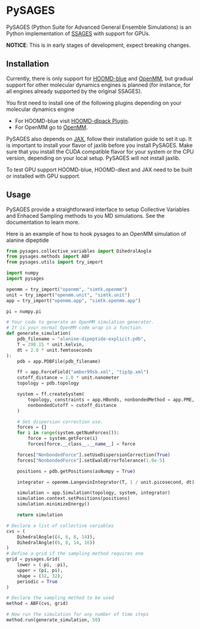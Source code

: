 # PySAGES

PySAGES (Python Suite for Advanced General Ensemble Simulations) is an Python
implementation of [SSAGES](https://ssagesproject.github.io) with support for GPUs.

**NOTICE**: This is in early stages of development, expect breaking changes.

## Installation

Currently, there is only support for
[HOOMD-blue](https://glotzerlab.engin.umich.edu/hoomd-blue) and
[OpenMM](http://openmm.org/), but gradual support for other molecular dynamics engines is
planned (for instance, for all engines already supported by the original SSAGES).

You first need to install one of the following plugins depending on your molecular
dynamics engine

 - For HOOMD-blue visit [HOOMD-dlpack Plugin](https://github.com/SSAGESLabs/hoomd-dlext).
 - For OpenMM go to [OpenMM](https://github.com/SSAGESLabs/openmm-dlext).

PySAGES also depends on [JAX](https://github.com/google/jax/), follow their installation
guide to set it up.
It is important to install your flavor of jaxlib before you install PySAGES.
Make sure that you install the CUDA compatible flavor for your system or the CPU version, depending on your local setup.
PySAGES will not install jaxlib.

To test GPU support HOOMD-blue, HOOMD-dlext and JAX need to be built or installed with
GPU support.

## Usage

PySAGES provide a straightforward interface to setup Collective Variables and Enhaced
Sampling methods to you MD simulations. See the documentation to learn more.

Here is an example of how to hook pysages to an OpenMM simulation of alanine dipeptide

```python
from pysages.collective_variables import DihedralAngle
from pysages.methods import ABF
from pysages.utils import try_import

import numpy
import pysages

openmm = try_import("openmm", "simtk.openmm")
unit = try_import("openmm.unit", "simtk.unit")
app = try_import("openmm.app", "simtk.openmm.app")

pi = numpy.pi

# Your code to generate an OpenMM simulation generator.
# It is your normal OpenMM code wrap in a function.
def generate_simulation(
    pdb_filename = "alanine-dipeptide-explicit.pdb",
    T = 298.15 * unit.kelvin,
    dt = 2.0 * unit.femtoseconds
):
    pdb = app.PDBFile(pdb_filename)

    ff = app.ForceField("amber99sb.xml", "tip3p.xml")
    cutoff_distance = 1.0 * unit.nanometer
    topology = pdb.topology

    system = ff.createSystem(
        topology, constraints = app.HBonds, nonbondedMethod = app.PME,
        nonbondedCutoff = cutoff_distance
    )

    # Set dispersion correction use.
    forces = {}
    for i in range(system.getNumForces()):
        force = system.getForce(i)
        forces[force.__class__.__name__] = force

    forces["NonbondedForce"].setUseDispersionCorrection(True)
    forces["NonbondedForce"].setEwaldErrorTolerance(1.0e-5)

    positions = pdb.getPositions(asNumpy = True)

    integrator = openmm.LangevinIntegrator(T, 1 / unit.picosecond, dt)

    simulation = app.Simulation(topology, system, integrator)
    simulation.context.setPositions(positions)
    simulation.minimizeEnergy()

    return simulation

# Declare a list of collective variables
cvs = (
    DihedralAngle((4, 6, 8, 14)),
    DihedralAngle((6, 8, 14, 16))
)
# Define a grid if the sampling method requires one
grid = pysages.Grid(
    lower = (-pi, -pi),
    upper = (pi, pi),
    shape = (32, 32),
    periodic = True
)

# Declare the sampling method to be used
method = ABF(cvs, grid)

# Now run the simulation for any number of time steps
method.run(generate_simulation, 50)
```
